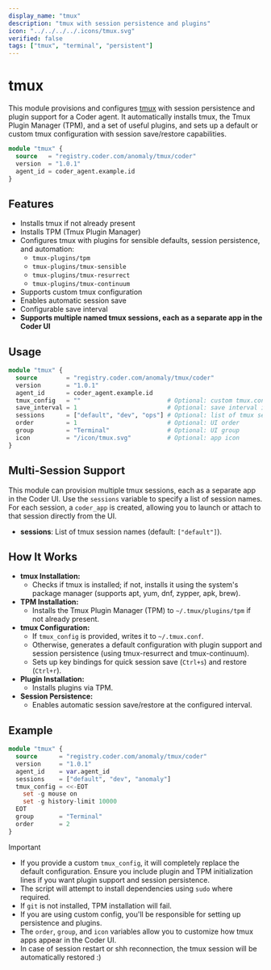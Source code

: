 ```yaml
---
display_name: "tmux"
description: "tmux with session persistence and plugins"
icon: "../../../../.icons/tmux.svg"
verified: false
tags: ["tmux", "terminal", "persistent"]
---
```


# tmux

This module provisions and configures [tmux](https://github.com/tmux/tmux) with session persistence and plugin support
for a Coder agent. It automatically installs tmux, the Tmux Plugin Manager (TPM), and a set of useful plugins, and sets
up a default or custom tmux configuration with session save/restore capabilities.

```tf
module "tmux" {
  source   = "registry.coder.com/anomaly/tmux/coder"
  version  = "1.0.1"
  agent_id = coder_agent.example.id
}
```

## Features

- Installs tmux if not already present
- Installs TPM (Tmux Plugin Manager)
- Configures tmux with plugins for sensible defaults, session persistence, and automation:
  - `tmux-plugins/tpm`
  - `tmux-plugins/tmux-sensible`
  - `tmux-plugins/tmux-resurrect`
  - `tmux-plugins/tmux-continuum`
- Supports custom tmux configuration
- Enables automatic session save
- Configurable save interval
- **Supports multiple named tmux sessions, each as a separate app in the Coder UI**

## Usage

```tf
module "tmux" {
  source        = "registry.coder.com/anomaly/tmux/coder"
  version       = "1.0.1"
  agent_id      = coder_agent.example.id
  tmux_config   = ""                        # Optional: custom tmux.conf content
  save_interval = 1                         # Optional: save interval in minutes
  sessions      = ["default", "dev", "ops"] # Optional: list of tmux sessions
  order         = 1                         # Optional: UI order
  group         = "Terminal"                # Optional: UI group
  icon          = "/icon/tmux.svg"          # Optional: app icon
}
```

## Multi-Session Support

This module can provision multiple tmux sessions, each as a separate app in the Coder UI. Use the `sessions` variable to specify a list of session names. For each session, a `coder_app` is created, allowing you to launch or attach to that session directly from the UI.

- **sessions**: List of tmux session names (default: `["default"]`).

## How It Works

- **tmux Installation:**
  - Checks if tmux is installed; if not, installs it using the system's package manager (supports apt, yum, dnf,
    zypper, apk, brew).
- **TPM Installation:**
  - Installs the Tmux Plugin Manager (TPM) to `~/.tmux/plugins/tpm` if not already present.
- **tmux Configuration:**
  - If `tmux_config` is provided, writes it to `~/.tmux.conf`.
  - Otherwise, generates a default configuration with plugin support and session persistence (using tmux-resurrect and
    tmux-continuum).
  - Sets up key bindings for quick session save (`Ctrl+s`) and restore (`Ctrl+r`).
- **Plugin Installation:**
  - Installs plugins via TPM.
- **Session Persistence:**
  - Enables automatic session save/restore at the configured interval.

## Example

```tf
module "tmux" {
  source      = "registry.coder.com/anomaly/tmux/coder"
  version     = "1.0.1"
  agent_id    = var.agent_id
  sessions    = ["default", "dev", "anomaly"]
  tmux_config = <<-EOT
    set -g mouse on
    set -g history-limit 10000
  EOT
  group       = "Terminal"
  order       = 2
}
```

> [!IMPORTANT]
>
> - If you provide a custom `tmux_config`, it will completely replace the default configuration. Ensure you include plugin
>   and TPM initialization lines if you want plugin support and session persistence.
> - The script will attempt to install dependencies using `sudo` where required.
> - If `git` is not installed, TPM installation will fail.
> - If you are using custom config, you'll be responsible for setting up persistence and plugins.
> - The `order`, `group`, and `icon` variables allow you to customize how tmux apps appear in the Coder UI.
> - In case of session restart or shh reconnection, the tmux session will be automatically restored :)
